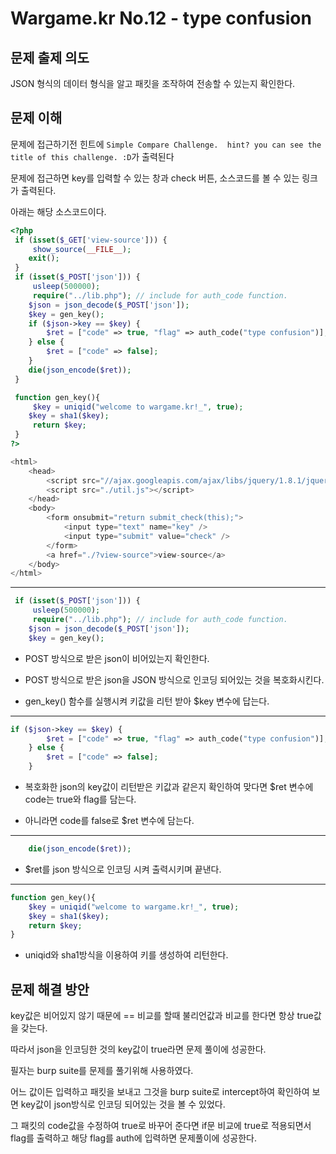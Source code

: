 # Wargame.kr No.12 - type confusion

## 문제 출제 의도
JSON 형식의 데이터 형식을 알고 패킷을 조작하여 전송할 수 있는지 확인한다.

## 문제 이해
문제에 접근하기전 힌트에 `Simple Compare Challenge.  hint? you can see the title of this challenge. :D`가 출력된다

문제에 접근하면 key를 입력할 수 있는 창과 check 버튼, 소스코드를 볼 수 있는 링크가 출력된다.

아래는 해당 소스코드이다.
```php
<?php
 if (isset($_GET['view-source'])) {
     show_source(__FILE__);
    exit();
 }
 if (isset($_POST['json'])) {
     usleep(500000);
     require("../lib.php"); // include for auth_code function.
    $json = json_decode($_POST['json']);
    $key = gen_key();
    if ($json->key == $key) {
        $ret = ["code" => true, "flag" => auth_code("type confusion")];
    } else {
        $ret = ["code" => false];
    }
    die(json_encode($ret));
 }

 function gen_key(){
     $key = uniqid("welcome to wargame.kr!_", true);
    $key = sha1($key);
     return $key;
 }
?>

<html>
    <head>
        <script src="//ajax.googleapis.com/ajax/libs/jquery/1.8.1/jquery.min.js"></script>
        <script src="./util.js"></script>
    </head>
    <body>
        <form onsubmit="return submit_check(this);">
            <input type="text" name="key" />
            <input type="submit" value="check" />
        </form>
        <a href="./?view-source">view-source</a>
    </body>
</html>
```
-----
```php
 if (isset($_POST['json'])) {
     usleep(500000);
     require("../lib.php"); // include for auth_code function.
    $json = json_decode($_POST['json']);
    $key = gen_key();
```
- POST 방식으로 받은 json이 비어있는지 확인한다.

- POST 방식으로 받은 json을 JSON 방식으로 인코딩 되어있는 것을 복호화시킨다.

- gen_key() 함수를 실행시켜 키값을 리턴 받아 $key 변수에 답는다.
-----
```php
if ($json->key == $key) {
        $ret = ["code" => true, "flag" => auth_code("type confusion")];
    } else {
        $ret = ["code" => false];
    }
```
- 복호화한 json의 key값이 리턴받은 키값과 같은지 확인하여 맞다면 $ret 변수에 code는 true와 flag를 담는다.

- 아니라면 code를 false로 $ret 변수에 담는다.
-----
```php
    die(json_encode($ret));
```
- $ret를 json 방식으로 인코딩 시켜 출력시키며 끝낸다.
-----
```php
function gen_key(){
    $key = uniqid("welcome to wargame.kr!_", true);
    $key = sha1($key);
    return $key;
}
```
- uniqid와 sha1방식을 이용하여 키를 생성하여 리턴한다.

## 문제 해결 방안
key값은 비어있지 않기 때문에 == 비교를 할때 불리언값과 비교를 한다면 항상 true값을 갖는다.

따라서 json을 인코딩한 것의 key값이 true라면 문제 풀이에 성공한다.

필자는 burp suite를 문제를 풀기위해 사용하였다.

어느 값이든 입력하고 패킷을 보내고 그것을 burp suite로 intercept하여 확인하여 보면 key값이 json방식로 인코딩 되어있는 것을 볼 수 있었다.

그 패킷의 code값을 수정하여 true로 바꾸어 준다면 if문 비교에 true로 적용되면서 flag를 출력하고 해당 flag를 auth에 입력하면 문제풀이에 성공한다.